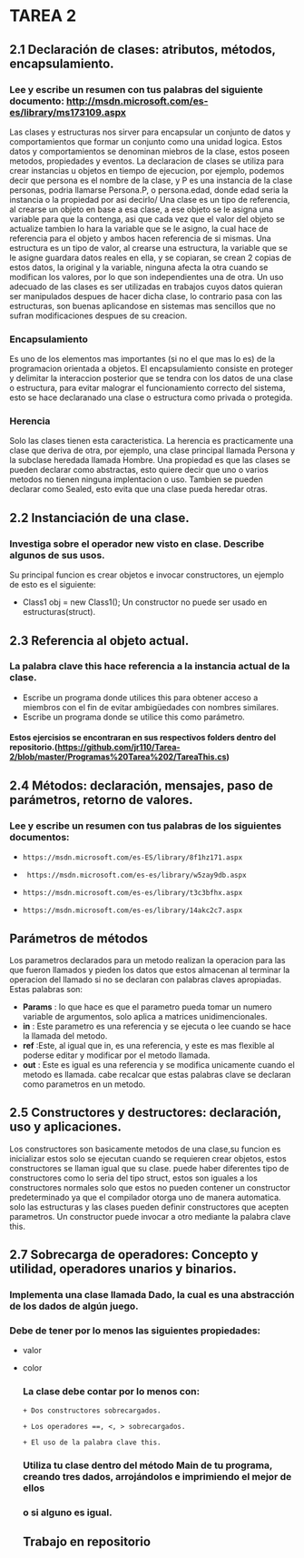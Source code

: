 # TAREA 2
## 2.1 Declaración de clases: atributos, métodos, encapsulamiento.
###   Lee y escribe un resumen con tus palabras del siguiente documento: http://msdn.microsoft.com/es-es/library/ms173109.aspx
Las clases y estructuras nos sirver para encapsular un conjunto de datos y comportamientos que formar un conjunto como una unidad logica. Estos datos y comportamientos se denominan miebros de la clase, estos poseen metodos, propiedades y eventos.
La declaracion de clases se utiliza para crear instancias u objetos en tiempo de ejecucion, por ejemplo, podemos decir que persona es el nombre de la clase, y P es una instancia de la clase personas, podria llamarse Persona.P, o persona.edad, donde edad seria la instancia o la propiedad por asi decirlo/
Una clase es un tipo de referencia, al crearse un objeto en base a esa clase, a ese objeto se le asigna una variable para que la contenga,
asi que cada vez que el valor del objeto se actualize tambien lo hara la variable que se le asigno, la cual hace de referencia para el objeto y ambos hacen referencia de si mismas.
Una estructura es un tipo de valor, al crearse una estructura, la variable que se le asigne guardara datos reales en ella, y se copiaran, se crean 2 copias de estos datos, la original y la variable, ninguna afecta la otra cuando se modifican los valores, por lo que son independientes una de otra.
Un uso adecuado de las clases es ser utilizadas en trabajos cuyos datos quieran ser manipulados despues de hacer dicha clase, lo contrario pasa con las estructuras, son buenas aplicandose en sistemas mas sencillos que no sufran modificaciones despues de su creacion.
### Encapsulamiento
Es uno de los elementos mas importantes (si no el que mas lo es) de la programacion orientada a objetos. El encapsulamiento consiste en proteger y delimitar la interaccion posterior que se tendra con los datos de una clase o estructura, para evitar malograr el funcionamiento correcto del sistema, esto se hace declaranado una clase o estructura como privada o protegida.
### Herencia
Solo las clases tienen esta caracteristica. La herencia es practicamente una clase que deriva de otra, por ejemplo, una clase principal llamada Persona y la subclase heredada llamada Hombre.
Una propiedad es que las clases se pueden declarar como abstractas, esto quiere decir que uno o varios metodos no tienen ninguna implentacion o uso. Tambien se pueden declarar como Sealed, esto evita que una clase pueda heredar otras.
## 2.2 Instanciación de una clase.
### Investiga sobre el operador new visto en clase. Describe algunos de sus usos.
Su principal funcion es crear objetos e invocar constructores, un ejemplo de esto es el siguiente:
+ Class1 obj  = new Class1(); 
Un constructor no puede ser usado en estructuras(struct).
## 2.3 Referencia al objeto actual.  

### La palabra clave **this** hace referencia a la instancia actual de la clase. 

+ Escribe un programa donde utilices this para obtener acceso a miembros con el fin de evitar ambigüedades con nombres similares.
+ Escribe un programa donde se utilice this como parámetro.

#### Estos ejercisios se encontraran en sus respectivos folders dentro del repositorio.(https://github.com/jr110/Tarea-2/blob/master/Programas%20Tarea%202/TareaThis.cs)
## 2.4 Métodos: declaración, mensajes, paso de parámetros, retorno de valores.

### Lee y escribe un resumen con tus palabras de los siguientes documentos: 

   +     https://msdn.microsoft.com/es-ES/library/8f1hz171.aspx

+      https://msdn.microsoft.com/es-es/library/w5zay9db.aspx      

 +     https://msdn.microsoft.com/es-es/library/t3c3bfhx.aspx

  +     https://msdn.microsoft.com/es-es/library/14akc2c7.aspx
  
  ## Parámetros de métodos
 Los parametros declarados para un metodo realizan la operacion para las que fueron llamados y pieden los datos que estos almacenan al terminar la operacion del llamado si no se declaran con palabras claves apropiadas.
 Estas palabras son: 
 + **Params** : lo que hace es que el parametro pueda tomar un numero variable de argumentos, solo aplica a matrices unidimencionales. 
 + **in** : Este parametro es una referencia y se ejecuta o lee cuando se hace la llamada del metodo.
 + **ref** :Este, al igual que in, es una referencia, y este es mas flexible al poderse editar y modificar por el metodo llamada.
 + **out** : Este es igual es una referencia y se modifica unicamente cuando el metodo es llamada.
  cabe recalcar que estas palabras clave se declaran como parametros en un metodo.
  
 ## 2.5 Constructores y destructores: declaración, uso y aplicaciones.
 Los constructores son basicamente metodos de una clase,su funcion es inicializar estos solo se ejecutan cuando se requieren crear objetos, estos constructores se llaman igual que su clase. puede haber diferentes tipo de constructores como lo seria del tipo struct, estos son iguales a los constructores normales solo que estos no pueden contener un constructor predeterminado ya que el compilador otorga uno de manera automatica. solo las estructuras y las clases pueden definir constructores que acepten parametros. Un constructor puede invocar a otro mediante la palabra clave this.
 
  ## 2.7 Sobrecarga de operadores: Concepto y utilidad, operadores unarios y binarios.

  ### Implementa una clase llamada Dado, la cual es una abstracción de los dados de algún juego.

  ### Debe de tener por lo menos las siguientes propiedades:

+ valor
+ color
    ### La clase debe contar por lo menos con:

      + Dos constructores sobrecargados.

      + Los operadores ==, <, > sobrecargados.

      + El uso de la palabra clave this.

   

   ### Utiliza tu clase dentro del método Main de tu programa, creando tres dados, arrojándolos e imprimiendo el mejor de ellos 

    ### o si alguno es igual.
    ## Trabajo en repositorio


